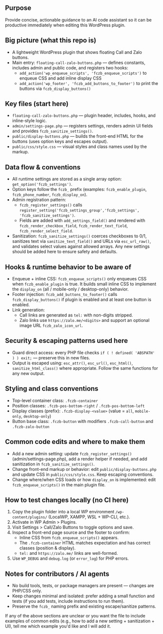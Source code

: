 ## Purpose
Provide concise, actionable guidance to an AI code assistant so it can be productive immediately when editing this WordPress plugin.

## Big picture (what this repo is)
- A lightweight WordPress plugin that shows floating Call and Zalo buttons.
- Main entry: `floating-call-zalo-buttons.php` — defines constants, includes admin and public code, and registers two hooks:
  - `add_action('wp_enqueue_scripts', 'fczb_enqueue_scripts')` to enqueue CSS and add inline display CSS
  - `add_action('wp_footer', 'fczb_add_buttons_to_footer')` to print the buttons via `fczb_display_buttons()`

## Key files (start here)
- `floating-call-zalo-buttons.php` — plugin header, includes, hooks, and inline-style logic.
- `admin/settings-page.php` — registers settings, renders admin UI fields and provides `fczb_sanitize_settings()`.
- `public/display-buttons.php` — builds the front-end HTML for the buttons (uses option keys and escapes output).
- `public/css/style.css` — visual styles and class names used by the markup.

## Data flow & conventions
- All runtime settings are stored as a single array option: `get_option('fczb_settings')`.
- Option keys follow the `fczb_` prefix (examples: `fczb_enable_plugin`, `fczb_phone_number`, `fczb_display_on`).
- Admin registration pattern:
  - `fczb_register_settings()` calls `register_setting('fczb_settings_group','fczb_settings', 'fczb_sanitize_settings')`.
  - Fields are added with `add_settings_field()` and rendered with `fczb_render_checkbox_field`, `fczb_render_text_field`, `fczb_render_select_field`.
- Sanitization: `fczb_sanitize_settings()` coerces checkboxes to 0/1, sanitizes text via `sanitize_text_field()` and URLs via `esc_url_raw()`, and validates select values against allowed arrays. Any new settings should be added here to ensure safety and defaults.

## Hooks & runtime behavior to be aware of
- Enqueue + inline CSS: `fczb_enqueue_scripts()` only enqueues CSS when `fczb_enable_plugin` is true. It builds small inline CSS to implement the `display_on` (all / mobile-only / desktop-only) behavior.
- Footer injection: `fczb_add_buttons_to_footer()` calls `fczb_display_buttons()` if plugin is enabled and at least one button is enabled.
- Link generation:
  - Call links are generated as `tel:` with non-digits stripped.
  - Zalo links use `https://zalo.me/<digits>` and support an optional image URL `fczb_zalo_icon_url`.

## Security & escaping patterns used here
- Guard direct access: every PHP file checks `if ( ! defined( 'ABSPATH' ) ) exit;` — preserve this in new files.
- Output is escaped using: `esc_attr()`, `esc_url()`, `esc_html()`, `sanitize_html_class()` where appropriate. Follow the same functions for any new output.

## Styling and class conventions
- Top-level container class: `.fczb-container`
- Position classes: `.fczb-pos-bottom-right` / `.fczb-pos-bottom-left`
- Display classes (prefix): `.fczb-display-<value>` (value = `all`, `mobile-only`, `desktop-only`)
- Button base class: `.fczb-button` with modifiers `.fczb-call-button` and `.fczb-zalo-button`

## Common code edits and where to make them
- Add a new admin setting: update `fczb_register_settings()` (admin/settings-page.php), add a render helper if needed, and add sanitization in `fczb_sanitize_settings()`.
- Change front-end markup or behavior: edit `public/display-buttons.php` and update CSS in `public/css/style.css`. Keep escaping conventions.
- Change where/when CSS loads or how `display_on` is implemented: edit `fczb_enqueue_scripts()` in the main plugin file.

## How to test changes locally (no CI here)
1. Copy the plugin folder into a local WP environment `/wp-content/plugins/` (LocalWP, XAMPP, WSL + WP-CLI, etc.).
2. Activate in WP Admin > Plugins.
3. Visit Settings > Call/Zalo Buttons to toggle options and save.
4. Inspect a front-end page source and the footer to confirm:
   - Inline CSS from `fczb_enqueue_scripts()` appears.
   - The `.fczb-container` HTML matches expectation and has correct classes (position & display).
   - `tel:` and `https://zalo.me/` links are well-formed.
5. Use `WP_DEBUG` and `debug.log` (or `error_log`) for PHP errors.

## Notes for contributors / AI agents
- No build tools, tests, or package managers are present — changes are PHP/CSS only.
- Keep changes minimal and isolated: prefer adding a small function and tests (if you add tests, include instructions to run them).
- Preserve the `fczb_` naming prefix and existing escape/sanitize patterns.

If any of the above sections are unclear or you want the file to include examples of common edits (e.g., how to add a new setting + sanitization + UI), tell me which example you'd like and I will add it.
